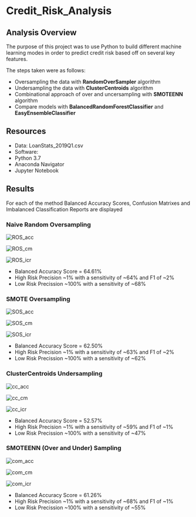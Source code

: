 # Credit_Risk_Analysis

## Analysis Overview
The purpose of this project was to use Python to build different machine learning modes in order to predict credit risk based off on several key features.

The steps taken were as follows:
- Oversampling the data with **RandomOverSampler** algorithm
- Undersampling the data with **ClusterCentroids** algorithm
- Combinational approach of over and uncersampling with **SMOTEENN** algorithm
- Compare models with **BalancedRandomForestClassifier** and **EasyEnsembleClassifier**

## Resources
- Data: LoanStats_2019Q1.csv
- Software:
-   Python 3.7
-   Anaconda Navigator
-   Jupyter Notebook


## Results
For each of the method Balanced Accuracy Scores, Confusion Matrixes and Imbalanced Classification Reports are displayed

### Naive Random Oversampling

![ROS_acc](https://user-images.githubusercontent.com/22451540/166970693-80128886-619b-4c2b-bb02-d06c141c7d8d.PNG)

![ROS_cm](https://user-images.githubusercontent.com/22451540/166970709-2aca8eab-0852-4c9c-a9bf-a1d6c70bd5f2.PNG)

![ROS_icr](https://user-images.githubusercontent.com/22451540/166970720-9e5b0249-270f-4686-8b0d-aadc784be6a6.PNG)

- Balanced Accuracy Score = 64.61%
- High Risk Precision ~1% with a sensitivity of ~64% and F1 of ~2%
- Low Risk Precission ~100% with a sensitivity of ~68%


### SMOTE Oversampling

![SOS_acc](https://user-images.githubusercontent.com/22451540/166972148-19ab603b-bf30-40bf-84e8-ef61e817f239.PNG)

![SOS_cm](https://user-images.githubusercontent.com/22451540/166972181-5e3c69f2-7a65-4077-975c-ec80e77413c9.PNG)

![SOS_icr](https://user-images.githubusercontent.com/22451540/166972199-781b4dec-3d99-4c2d-9e7c-c7fc21fec30c.PNG)

- Balanced Accuracy Score = 62.50%
- High Risk Precision ~1% with a sensitivity of ~63% and F1 of ~2%
- Low Risk Precission ~100% with a sensitivity of ~62%


### ClusterCentroids Undersampling

![cc_acc](https://user-images.githubusercontent.com/22451540/166972779-099327da-6ccd-4ba1-9314-1169bf95dc1f.PNG)

![cc_cm](https://user-images.githubusercontent.com/22451540/166972803-e548cab0-91a4-4625-8e52-130d1d474785.PNG)

![cc_icr](https://user-images.githubusercontent.com/22451540/166972817-ca8f6ed7-c617-4b4c-acca-d23259296798.PNG)

- Balanced Accuracy Score = 52.57%
- High Risk Precision ~1% with a sensitivity of ~59% and F1 of ~1%
- Low Risk Precission ~100% with a sensitivity of ~47%


### SMOTEENN (Over and Under) Sampling

![com_acc](https://user-images.githubusercontent.com/22451540/166974028-563521f5-bd65-4c4d-868b-bf87882b787b.PNG)

![com_cm](https://user-images.githubusercontent.com/22451540/166974047-a1a6f28e-e670-409f-a275-1ba679434c0c.PNG)

![com_icr](https://user-images.githubusercontent.com/22451540/166974080-e7f855a8-d4e3-4408-abaf-b4c4bb510ca2.PNG)

- Balanced Accuracy Score = 61.26%
- High Risk Precision ~1% with a sensitivity of ~68% and F1 of ~1%
- Low Risk Precission ~100% with a sensitivity of ~55%
